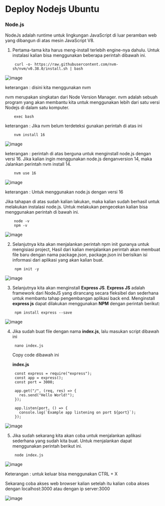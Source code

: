 # Deploy Nodejs Ubuntu

### Node.js

NodeJs adalah runtime untuk lingkungan JavaScript di luar peramban web yang dibangun di atas mesin JavaScript V8.

1. Pertama-tama kita harus meng-install terlebih engine-nya dahulu. Untuk instalasi kalian bisa menggunakan beberapa perintah dibawah ini.

        curl -o- https://raw.githubusercontent.com/nvm-sh/nvm/v0.38.0/install.sh | bash

![image](https://user-images.githubusercontent.com/40049149/186486060-c664f708-098f-4c7f-838c-0bf90e8aa789.png)

   keterangan : disini kita menggunakan nvm

nvm merupakan singkatan dari Node Version Manager. nvm adalah sebuah program yang akan membantu kita untuk menggunakan lebih dari satu versi Nodejs di dalam satu komputer.

        exec bash
keterangan : Jika nvm belum terdeteksi gunakan perintah di atas ini

        nvm install 16

![image](https://user-images.githubusercontent.com/40049149/186486963-e6fef845-4d27-4c93-a81d-c17aa3d4d0d7.png)

keterangan : perintah di atas berguna untuk menginstall node.js dengan versi 16. Jika kalian ingin menggunakan node.js denganversion 14, maka Jalankan perintah nvm install 14.

        nvm use 16

![image](https://user-images.githubusercontent.com/40049149/186487996-63f59394-86d3-4a42-b6f2-ae56bea13937.png)

keterangan : Untuk menggunakan node.js dengan versi 16

Jika tahapan di atas sudah kalian lakukan, maka kalian sudah berhasil untuk melakukan instalasi node.js. Untuk melakukan pengecekan kalian bisa menggunakan perintah di bawah ini.

        node -v
        npm -v

![image](https://user-images.githubusercontent.com/40049149/186488155-eac87e01-31b4-4207-88a2-312fdc9eaa0a.png)

2. Selanjutnya kita akan menjalankan perintah npm init gunanya untuk mengisiasi project, Hasil dari kalian menjalankan perintah akan membuat file baru dengan nama package.json, package.json ini berisikan isi informasi dari aplikasi yang akan kalian buat.

        npm init -y

![image](https://user-images.githubusercontent.com/40049149/186488401-3c11fbc3-ef74-4bf5-986f-51fb71c842a0.png)

3. Selanjutnya kita akan menginstall __Express JS__. __Express JS__ adalah framework dari NodeJS yang dirancang secara fleksibel dan sederhana untuk membantu tahap pengembangan aplikasi back end. Menginstall __express js__ dapat dilakukan menggunakan __NPM__ dengan perintah berikut:

        npm install express --save

![image](https://user-images.githubusercontent.com/40049149/186488740-d1283a94-7053-49fc-9754-6c6d4857aba1.png)

4. Jika sudah buat file dengan nama __index.js__, lalu masukan script dibawah ini

        nano index.js
        
   Copy code dibawah ini

   __index.js__
   
        const express = require("express");
        const app = express();
        const port = 3000;

        app.get("/", (req, res) => {
          res.send("Hello World!");
        });

        app.listen(port, () => {
          console.log(`Example app listening on port ${port}`);
        });

![image](https://user-images.githubusercontent.com/40049149/186490187-c8323004-6250-4e40-9d0a-91e5db4f44b6.png)

5. Jika sudah sekarang kita akan coba untuk menjalankan aplikasi sederhana yang sudah kita buat. Untuk menjalankan dapat menggunakan perintah berikut ini.

        node index.js

![image](https://user-images.githubusercontent.com/40049149/186490392-47f35da2-76bb-4e09-95b6-bd134116f26b.png)


   Keterangan : untuk keluar bisa menggunakan CTRL + X

Sekarang coba akses web browser kalian setelah itu kalian coba akses dengan localhost:3000 atau dengan ip server:3000

![image](https://user-images.githubusercontent.com/40049149/186490995-f91216ad-6e59-4324-ad61-fc9b26a84638.png)












